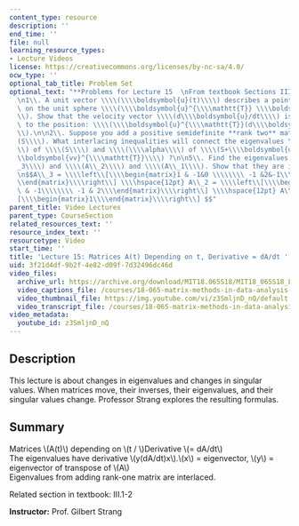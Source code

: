 ```yaml
---
content_type: resource
description: ''
end_time: ''
file: null
learning_resource_types:
- Lecture Videos
license: https://creativecommons.org/licenses/by-nc-sa/4.0/
ocw_type: ''
optional_tab_title: Problem Set
optional_text: "**Problems for Lecture 15  \nFrom textbook Sections III.1 - III.2**\n\
  \n1\\. A unit vector \\\\(\\\\boldsymbol{u}(t)\\\\) describes a point moving around\
  \ on the unit sphere \\\\(\\\\boldsymbol{u}^{\\\\mathtt{T}} \\\\boldsymbol{u} =1\\\
  \\). Show that the velocity vector \\\\(d\\\\boldsymbol{u}/dt\\\\) is orthogonal\
  \ to the position: \\\\(\\\\boldsymbol{u}^{\\\\mathtt{T}}(d\\\\boldsymbol{u}/dt)=0\\\
  \\).\n\n2\\. Suppose you add a positive semidefinite **rank two** matrix to \\\\\
  (S\\\\). What interlacing inequalities will connect the eigenvalues \\\\(\\\\lambda\\\
  \\) of \\\\(S\\\\) and \\\\(\\\\alpha\\\\) of \\\\(S+\\\\boldsymbol{uu}^{\\\\mathtt{T}}+\\\
  \\boldsymbol{vv}^{\\\\mathtt{T}}\\\\) ?\n\n5\\. Find the eigenvalues of \\\\(A\\\
  _3\\\\) and \\\\(A\\_2\\\\) and \\\\(A\\_1\\\\). Show that they are interlacing:\n\
  \n$$A\\_3 = \\\\left\\[\\\\begin{matrix}1 & -1&0 \\\\\\\\ -1 &2&-1\\\\\\\\ 0 &-1&1\\\
  \\end{matrix}\\\\right\\] \\\\hspace{12pt} A\\_2 = \\\\left\\[\\\\begin{matrix}1\
  \ & -1\\\\\\\\ -1 & 2\\\\end{matrix}\\\\right\\] \\\\hspace{12pt} A\\_1 = \\\\left\\\
  [\\\\begin{matrix}1\\\\end{matrix}\\\\right\\] $$"
parent_title: Video Lectures
parent_type: CourseSection
related_resources_text: ''
resource_index_text: ''
resourcetype: Video
start_time: ''
title: 'Lecture 15: Matrices A(t) Depending on t, Derivative = dA/dt '
uid: 3f21d4df-9b2f-4e82-d09f-7d32496dc46d
video_files:
  archive_url: https://archive.org/download/MIT18.065S18/MIT18_065S18_Lecture15_300k.mp4
  video_captions_file: /courses/18-065-matrix-methods-in-data-analysis-signal-processing-and-machine-learning-spring-2018/3a1d6e9012be5679af1cb23a13c34bf3_z3SmljnD_nQ.vtt
  video_thumbnail_file: https://img.youtube.com/vi/z3SmljnD_nQ/default.jpg
  video_transcript_file: /courses/18-065-matrix-methods-in-data-analysis-signal-processing-and-machine-learning-spring-2018/aa56e3ef8432ecf9d89c93d75efa05a1_z3SmljnD_nQ.pdf
video_metadata:
  youtube_id: z3SmljnD_nQ
---
```


Description
-----------

This lecture is about changes in eigenvalues and changes in singular values. When matrices move, their inverses, their eigenvalues, and their singular values change. Professor Strang explores the resulting formulas.

Summary
-------

Matrices \\(A(t)\\) depending on \\(t / \\)Derivative \\(= dA/dt\\)  
The eigenvalues have derivative \\(y(dA/dt)x\\).\\(x\\) = eigenvector, \\(y\\) = eigenvector of transpose of \\(A\\)  
Eigenvalues from adding rank-one matrix are interlaced.

Related section in textbook: III.1-2

**Instructor:** Prof. Gilbert Strang

